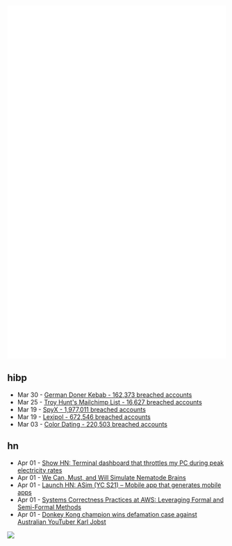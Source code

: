 ![Metrics](https://raw.githubusercontent.com/phixion/phixion/master/metrics.svg)

## hibp

<!--
for https://github.com/phixion/phixion/blob/main/.github/workflows/feeds.yml
-->
<!--START_SECTION:haveibeenpwnd-->
- Mar 30 - [German Doner Kebab - 162,373 breached accounts](https://haveibeenpwned.com/PwnedWebsites#GermanDonerKebab)
- Mar 25 - [Troy Hunt's Mailchimp List - 16,627 breached accounts](https://haveibeenpwned.com/PwnedWebsites#TroyHuntMailchimpList)
- Mar 19 - [SpyX - 1,977,011 breached accounts](https://haveibeenpwned.com/PwnedWebsites#SpyX)
- Mar 19 - [Lexipol - 672,546 breached accounts](https://haveibeenpwned.com/PwnedWebsites#Lexipol)
- Mar 03 - [Color Dating - 220,503 breached accounts](https://haveibeenpwned.com/PwnedWebsites#ColorDating)
<!--END_SECTION:haveibeenpwnd-->

## hn

<!--
for https://github.com/phixion/phixion/blob/main/.github/workflows/feeds.yml
-->
<!--START_SECTION:hn-->
- Apr 01 - [Show HN: Terminal dashboard that throttles my PC during peak electricity rates](https://www.naveen.ing/cli-for-smartplugs/)
- Apr 01 - [We Can, Must, and Will Simulate Nematode Brains](https://asteriskmag.com/issues/09/we-can-must-and-will-simulate-nematode-brains)
- Apr 01 - [Launch HN: ASim (YC S21) – Mobile app that generates mobile apps](https://news.ycombinator.com/item?id=43547677)
- Apr 01 - [Systems Correctness Practices at AWS: Leveraging Formal and Semi-Formal Methods](https://queue.acm.org/detail.cfm?id=3712057)
- Apr 01 - [Donkey Kong champion wins defamation case against Australian YouTuber Karl Jobst](https://www.theguardian.com/technology/2025/apr/01/donkey-kong-champion-billy-mitchell-wins-defamation-case-australia-youtuber-karl-jobst-ntwnfb)
<!--END_SECTION:hn-->

<!--
for https://yhype.me
-->
![](https://hit.yhype.me/github/profile?user_id=13013670)
